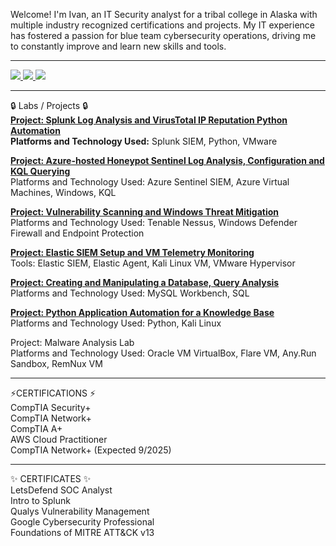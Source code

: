 Welcome! I'm Ivan, an IT Security analyst for a tribal college in Alaska with multiple industry recognized certifications and projects. My IT experience has fostered a passion for blue team cybersecurity operations, driving me to constantly improve and learn new skills and tools.
<hr>




<a href="https://www.linkedin.com/in/ivanmarshutka/">
    <img src="https://img.shields.io/badge/-LinkedIn-0072b1?&style=for-the-badge&logo=linkedin&logoColor=white" />
</a>
<a href="https://www.youtube.com/@mosh-cyber" target="_blank">
    <img src="https://img.shields.io/badge/-YouTube-FF0000?&style=for-the-badge&logo=youtube&logoColor=white" />
</a>
<a href="https://medium.com/@marshutkaivan">
    <img src="https://img.shields.io/badge/-Medium-000000?&style=for-the-badge&logo=medium&logoColor=white" />
</a>    
<hr>




🔒 Labs / Projects 🔒</br>
[**Project: Splunk Log Analysis and VirusTotal IP Reputation Python Automation**](https://docs.google.com/presentation/d/1-NZ5fBngDk99QJw8sgRGX_I96pa-okTBsqX97JVIxAc/edit#slide=id.p)  
**Platforms and Technology Used:** Splunk SIEM, Python, VMware

[**Project: Azure-hosted Honeypot Sentinel Log Analysis, Configuration and KQL Querying**](https://github.com/ivanmarshutka/Azure_HoneyPot)</br>
Platforms and Technology Used: Azure Sentinel SIEM, Azure Virtual Machines, Windows, KQL

[**Project: Vulnerability Scanning and Windows Threat Mitigation**](https://github.com/ivanmarshutka/Nessus-)</br>
Platforms and Technology Used: Tenable Nessus, Windows Defender Firewall and Endpoint Protection</br>

[**Project: Elastic SIEM Setup and VM Telemetry Monitoring**](https://medium.com/@marshutkaivan/setting-up-elastic-siem-to-monitor-and-secure-your-environment-b03d3f9f06a1)</br>
Tools: Elastic SIEM, Elastic Agent, Kali Linux VM, VMware Hypervisor </br>

[**Project: Creating and Manipulating a Database, Query Analysis**](https://docs.google.com/document/d/1vjL22AnI8b-hj8kFXgBio4FP6idjpsc16jst42zF18k/edit?tab=t.0)</br> 
Platforms and Technology Used: MySQL Workbench, SQL

[**Project: Python Application Automation for a Knowledge Base**](https://github.com/ivanmarshutka/Client-s-architecture)</br>
Platforms and Technology Used: Python, Kali Linux</br>

Project: Malware Analysis Lab</br> 
Platforms and Technology Used: Oracle VM VirtualBox, Flare VM, Any.Run Sandbox, RemNux VM </br>
<hr>


⚡CERTIFICATIONS ⚡</br>
CompTIA Security+</br>
CompTIA Network+</br>
CompTIA A+</br>
AWS Cloud Practitioner</br>
CompTIA Network+ (Expected 9/2025)</br>
<hr>
✨ CERTIFICATES ✨</br>
LetsDefend SOC Analyst</br>
Intro to Splunk</br>
Qualys Vulnerability Management </br>
Google Cybersecurity Professional</br>
Foundations of MITRE ATT&CK v13</br>
<!--
**ivanmarshutka/ivanmarshutka** is a ✨ _special_ ✨ repository because its `README.md` (this file) appears on your GitHub profile.

Here are some ideas to get you started:

- 🔭 I’m currently working on ...
- 🌱 I’m currently learning ...
- 👯 I’m looking to collaborate on ...
- 🤔 I’m looking for help with ...
- 💬 Ask me about ...
- 📫 How to reach me: ...
- 😄 Pronouns: ...
- ⚡ Fun fact: ...
-->
